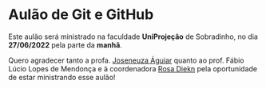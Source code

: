 # Aulão de Git e GitHub

Este aulão será ministrado na faculdade **UniProjeção** de Sobradinho, no dia **27/06/2022** pela parte da **manhã**.

Quero agradecer tanto a profa. [Joseneuza Águiar](https://www.linkedin.com/in/joseneuza-aguiar-725289100/) quanto ao prof. Fábio Lúcio Lopes de Mendonça e à coordenadora [Rosa Diekn](https://www.linkedin.com/in/rosa-diekn-31a5b171/) pela oportunidade de estar ministrando esse aulão!